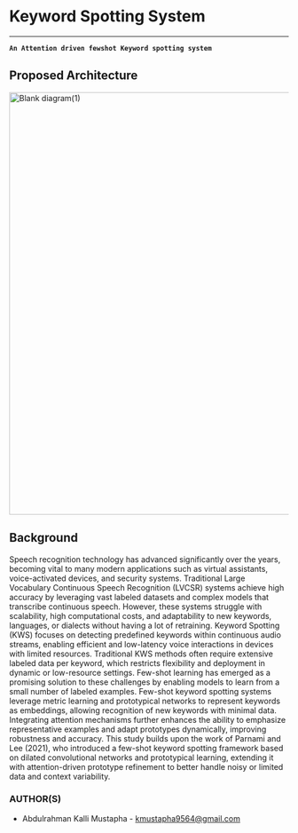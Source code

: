 # Keyword Spotting System
-----

**`An Attention driven fewshot Keyword spotting system`**

## Proposed Architecture
<img width="1680" height="761" alt="Blank diagram(1)" src="https://github.com/user-attachments/assets/d2583751-35a0-48d1-bbae-57a13902994d" />


## Background
Speech recognition technology has advanced significantly over the years, becoming vital to many modern applications such as virtual assistants, voice-activated devices, and security systems. Traditional Large Vocabulary Continuous Speech Recognition (LVCSR) systems achieve high accuracy by leveraging vast labeled datasets and complex models that transcribe continuous speech. However, these systems struggle with scalability, high computational costs, and adaptability to new keywords, languages, or dialects without having a lot of retraining.
Keyword Spotting (KWS) focuses on detecting predefined keywords within continuous audio streams, enabling efficient and low-latency voice interactions in devices with limited resources. Traditional KWS methods often require extensive labeled data per keyword, which restricts flexibility and deployment in dynamic or low-resource settings.
Few-shot learning has emerged as a promising solution to these challenges by enabling models to learn from a small number of labeled examples. Few-shot keyword spotting systems leverage metric learning and prototypical networks to represent keywords as embeddings, allowing recognition of new keywords with minimal data. Integrating attention mechanisms further enhances the ability to emphasize representative examples and adapt prototypes dynamically, improving robustness and accuracy.
This study builds upon the work of Parnami and Lee (2021), who introduced a few-shot keyword spotting framework based on dilated convolutional networks and prototypical learning, extending it with attention-driven prototype refinement to better handle noisy or limited data and context variability.



### AUTHOR(S)
- Abdulrahman Kalli Mustapha - kmustapha9564@gmail.com

